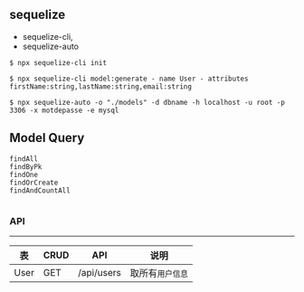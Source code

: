 ## sequelize

- sequelize-cli, 
- sequelize-auto


```shell script
$ npx sequelize-cli init
```


```shell script
$ npx sequelize-cli model:generate - name User - attributes firstName:string,lastName:string,email:string
```


```shell script
$ npx sequelize-auto -o "./models" -d dbname -h localhost -u root -p 3306 -x motdepasse -e mysql
```

## Model Query

```text
findAll
findByPk
findOne
findOrCreate
findAndCountAll


```

### API

---

| 表   | CRUD | API        | 说明             |
| ---- | ---- | ---------- | ---------------- |
| User | GET  | /api/users | 取所有`用户信息` |
